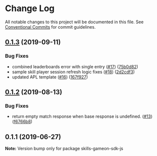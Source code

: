 # Change Log

All notable changes to this project will be documented in this file.
See [Conventional Commits](https://conventionalcommits.org) for commit guidelines.


## [0.1.3](https://github.com/alexa-games/skills-gameon-sdk-js/compare/v0.1.2...v0.1.3) (2019-09-11)


### Bug Fixes

* combined leaderboards error with single entry ([#17](https://github.com/alexa-games/skills-gameon-sdk-js/issues/17)) ([75b0d82](https://github.com/alexa-games/skills-gameon-sdk-js/commit/75b0d82))
* sample skill player session refresh logic fixes ([#18](https://github.com/alexa-games/skills-gameon-sdk-js/issues/18)) ([2d2cdf3](https://github.com/alexa-games/skills-gameon-sdk-js/commit/2d2cdf3))
* updated APL template ([#16](https://github.com/alexa-games/skills-gameon-sdk-js/issues/16)) ([167f927](https://github.com/alexa-games/skills-gameon-sdk-js/commit/167f927))



## [0.1.2](https://github.com/alexa-games/skills-gameon-sdk-js/compare/v0.1.1...v0.1.2) (2019-08-13)


### Bug Fixes

* return empty match response when base response is undefined. ([#13](https://github.com/alexa-games/skills-gameon-sdk-js/issues/13)) ([f6766b8](https://github.com/alexa-games/skills-gameon-sdk-js/commit/f6766b8))





## 0.1.1 (2019-06-27)

**Note:** Version bump only for package skills-gameon-sdk-js
